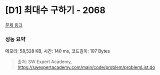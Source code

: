 # [D1] 최대수 구하기 - 2068 

[문제 링크](https://swexpertacademy.com/main/code/problem/problemDetail.do?contestProbId=AV5QQhbqA4QDFAUq) 

### 성능 요약

메모리: 58,528 KB, 시간: 140 ms, 코드길이: 107 Bytes



> 출처: SW Expert Academy, https://swexpertacademy.com/main/code/problem/problemList.do